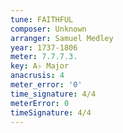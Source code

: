 ```yaml
---
tune: FAITHFUL
composer: Unknown
arranger: Samuel Medley
year: 1737-1806
meter: 7.7.7.3.
key: A♭ Major
anacrusis: 4
meter_error: '0'
time_signature: 4/4
meterError: 0
timeSignature: 4/4
---
```

